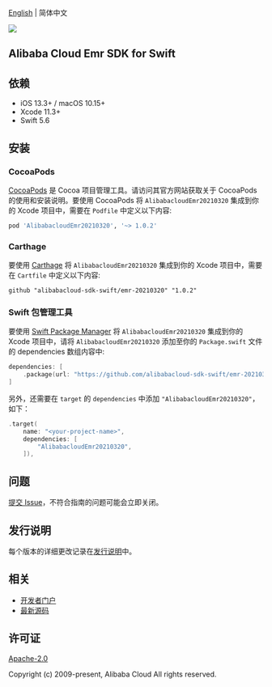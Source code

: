 [English](README.md) | 简体中文

![](https://aliyunsdk-pages.alicdn.com/icons/AlibabaCloud.svg)

## Alibaba Cloud Emr SDK for Swift

## 依赖

- iOS 13.3+ / macOS 10.15+
- Xcode 11.3+
- Swift 5.6

## 安装

### CocoaPods

[CocoaPods](https://cocoapods.org) 是 Cocoa 项目管理工具。请访问其官方网站获取关于 CocoaPods 的使用和安装说明。要使用 CocoaPods 将 `AlibabacloudEmr20210320` 集成到你的 Xcode 项目中，需要在 `Podfile` 中定义以下内容:

```ruby
pod 'AlibabacloudEmr20210320', '~> 1.0.2'
```

### Carthage

要使用 [Carthage](https://github.com/Carthage/Carthage) 将 `AlibabacloudEmr20210320` 集成到你的 Xcode 项目中，需要在 `Cartfile` 中定义以下内容:

```ogdl
github "alibabacloud-sdk-swift/emr-20210320" "1.0.2"
```

### Swift 包管理工具

要使用 [Swift Package Manager](https://swift.org/package-manager/) 将 `AlibabacloudEmr20210320` 集成到你的 Xcode 项目中，请将 `AlibabacloudEmr20210320` 添加至你的 `Package.swift` 文件的 dependencies 数组内容中:

```swift
dependencies: [
    .package(url: "https://github.com/alibabacloud-sdk-swift/emr-20210320.git", from: "1.0.2")
]
```

另外，还需要在 `target` 的 `dependencies` 中添加 `"AlibabacloudEmr20210320"`，如下：

```swift
.target(
    name: "<your-project-name>",
    dependencies: [
        "AlibabacloudEmr20210320",
    ]),
```

## 问题

[提交 Issue](https://github.com/alibabacloud-sdk-swift/emr-20210320/issues/new)，不符合指南的问题可能会立即关闭。

## 发行说明

每个版本的详细更改记录在[发行说明](./ChangeLog.txt)中。

## 相关

* [开发者门户](https://next.api.aliyun.com/home)
* [最新源码](https://github.com/alibabacloud-sdk-swift/emr-20210320)

## 许可证

[Apache-2.0](http://www.apache.org/licenses/LICENSE-2.0)

Copyright (c) 2009-present, Alibaba Cloud All rights reserved.
